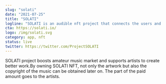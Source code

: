 ```yaml
---
slug: "solati"
date: "2021-07-25"
title: "SOLATI"
logline: "SOLATI is an audible nft project that connects the users and artists through music."
cta: https://solati.io/
logo: /img/solati.svg
category: app, nft
status: live
twitter: https://twitter.com/ProjectSOLATI
---
```


SOLATI project boosts amateur music market and supports artists to create better work.By owning SOLATI NFT, not only the artwork but also the copyright of the music can be obtained later on. The part of the paid amount goes to the artists.
